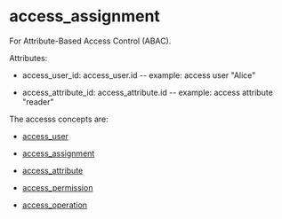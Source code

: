 # access_assignment

For Attribute-Based Access Control (ABAC).

Attributes:

* access_user_id: access_user.id -- example: access user "Alice"

* access_attribute_id: access_attribute.id -- example: access attribute "reader"

The accesss concepts are:

* [access_user](access_user.md)

* [access_assignment](access_assignment.md)

* [access_attribute](access_attribute.md)

* [access_permission](access_permission.md)

* [access_operation](access_operation.md)
